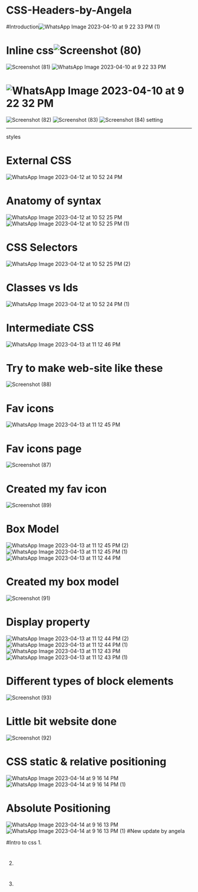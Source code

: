 
# CSS-Headers-by-Angela
#Introduction![WhatsApp Image 2023-04-10 at 9 22 33 PM (1)](https://user-images.githubusercontent.com/126875304/230951197-9c182073-ce81-410f-8826-600887a439f1.jpeg)
# Inline css![Screenshot (80)](https://user-images.githubusercontent.com/126875304/230951806-aeb0aecb-28ad-4a3f-b545-655fe5cd4511.png)
![Screenshot (81)](https://user-images.githubusercontent.com/126875304/230952268-b71776cf-3f52-48d8-8ed5-ea921092ac4a.png)
![WhatsApp Image 2023-04-10 at 9 22 33 PM](https://user-images.githubusercontent.com/126875304/230952624-ceacab66-2c96-4021-88bb-ee7dc32b6543.jpeg)
# ![WhatsApp Image 2023-04-10 at 9 22 32 PM](https://user-images.githubusercontent.com/126875304/230953774-8b184385-7ad4-430c-873c-eb99636e8a4d.jpeg)
![Screenshot (82)](https://user-images.githubusercontent.com/126875304/230953849-ec8a9635-bf35-44c2-b319-6f4b25a9ac85.png)
![Screenshot (83)](https://user-images.githubusercontent.com/126875304/230953872-72c3a46b-5d60-4503-8619-d235198a8939.png)
![Screenshot (84)](https://user-images.githubusercontent.com/126875304/230953876-d9219b17-8e46-4f9b-84b5-82116a47bbfe.png)
setting <hr> styles
# External CSS
![WhatsApp Image 2023-04-12 at 10 52 24 PM](https://user-images.githubusercontent.com/126875304/231536798-d260dec3-c9a2-40e9-822a-684946c25a6f.jpeg)
# Anatomy of syntax
![WhatsApp Image 2023-04-12 at 10 52 25 PM](https://user-images.githubusercontent.com/126875304/231537073-65870ff8-638a-4b9c-9715-c7f5354ebd65.jpeg)
![WhatsApp Image 2023-04-12 at 10 52 25 PM (1)](https://user-images.githubusercontent.com/126875304/231537655-acf324ac-be08-4031-82f0-2096d020c179.jpeg)
# CSS Selectors
![WhatsApp Image 2023-04-12 at 10 52 25 PM (2)](https://user-images.githubusercontent.com/126875304/231537769-1761a9e0-81bc-43a5-bccc-79a04b0d9c50.jpeg)
# Classes vs Ids
![WhatsApp Image 2023-04-12 at 10 52 24 PM (1)](https://user-images.githubusercontent.com/126875304/231537843-ad6b407a-24ce-4767-bc1a-d65b4a9c3349.jpeg)
# Intermediate CSS
![WhatsApp Image 2023-04-13 at 11 12 46 PM](https://user-images.githubusercontent.com/126875304/231842098-b572e01a-80d7-4e73-9271-e690c373c2e5.jpeg)
# Try to make web-site like these
![Screenshot (88)](https://user-images.githubusercontent.com/126875304/231843770-ccc91903-febf-45f0-84fb-91824d823e22.png)
# Fav icons
![WhatsApp Image 2023-04-13 at 11 12 45 PM](https://user-images.githubusercontent.com/126875304/231842202-2c07c3d7-0177-40d6-b37d-bd2581c1150d.jpeg)
# Fav icons page
![Screenshot (87)](https://user-images.githubusercontent.com/126875304/231844235-0344eaff-2879-45e6-936a-8042fbf390d5.png)
# Created my fav icon
![Screenshot (89)](https://user-images.githubusercontent.com/126875304/231844436-9e3aa162-a18a-4c88-806c-d28f4733dbfa.png)
# Box Model
![WhatsApp Image 2023-04-13 at 11 12 45 PM (2)](https://user-images.githubusercontent.com/126875304/231842248-65830e55-e689-4922-81ee-3616dbfc54b9.jpeg)
![WhatsApp Image 2023-04-13 at 11 12 45 PM (1)](https://user-images.githubusercontent.com/126875304/231842317-ac9c881d-4048-4d49-8baf-884b690b85e8.jpeg)
![WhatsApp Image 2023-04-13 at 11 12 44 PM](https://user-images.githubusercontent.com/126875304/231842370-242bc549-97c6-4bd4-96e3-28d570f542dd.jpeg)
# Created my box model
![Screenshot (91)](https://user-images.githubusercontent.com/126875304/231844871-55036951-484c-45d7-934c-22b97fe0a3cf.png)
# Display property
![WhatsApp Image 2023-04-13 at 11 12 44 PM (2)](https://user-images.githubusercontent.com/126875304/231842400-9b722066-359e-421d-9758-7dd762308663.jpeg)
![WhatsApp Image 2023-04-13 at 11 12 44 PM (1)](https://user-images.githubusercontent.com/126875304/231842492-6b8f9867-e435-4dd8-8fe6-74288ef5cd06.jpeg)
![WhatsApp Image 2023-04-13 at 11 12 43 PM](https://user-images.githubusercontent.com/126875304/231842616-f0404af0-ebf5-4bb1-b1b0-cbb3de528369.jpeg)
![WhatsApp Image 2023-04-13 at 11 12 43 PM (1)](https://user-images.githubusercontent.com/126875304/231842699-52e48763-58be-401c-ace2-7868d96721ce.jpeg)
# Different types of block elements
![Screenshot (93)](https://user-images.githubusercontent.com/126875304/231845275-78815d44-b68f-453d-95ff-6cf2a556ddbf.png)
# Little bit website done
![Screenshot (92)](https://user-images.githubusercontent.com/126875304/231845506-6d4e333b-6964-42d2-ae92-cc4e392e001f.png)
# CSS static & relative positioning
![WhatsApp Image 2023-04-14 at 9 16 14 PM](https://user-images.githubusercontent.com/126875304/232092629-8a85994b-984a-464c-aa37-381e070ce9f8.jpeg)
![WhatsApp Image 2023-04-14 at 9 16 14 PM (1)](https://user-images.githubusercontent.com/126875304/232092670-58821541-c1ba-4107-a668-3c568c025d06.jpeg)
# Absolute Positioning
![WhatsApp Image 2023-04-14 at 9 16 13 PM](https://user-images.githubusercontent.com/126875304/232092844-53f53e4b-bfab-4aa4-bd87-b0ef1d4d5726.jpeg)
![WhatsApp Image 2023-04-14 at 9 16 13 PM (1)](https://user-images.githubusercontent.com/126875304/232092887-7d98d33a-bc46-4a73-92b6-f61885fdcae2.jpeg)
#New update by angela

#Intro to css
1.
#
2.
#
3.
